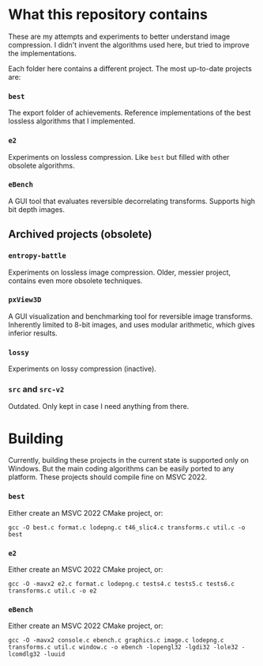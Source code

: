 # What this repository contains

These are my attempts and experiments to better understand image compression.
I didn't invent the algorithms used here, but tried to improve the implementations.

Each folder here contains a different project.
The most up-to-date projects are:

### `best`
The export folder of achievements.
Reference implementations of the best lossless algorithms that I implemented.

### `e2`
Experiments on lossless compression.
Like `best` but filled with other obsolete algorithms.

### `eBench`
A GUI tool that evaluates reversible decorrelating transforms.
Supports high bit depth images.


## Archived projects (obsolete)

### `entropy-battle`
Experiments on lossless image compression. Older, messier project, contains even more obsolete techniques.

### `pxView3D`
A GUI visualization and benchmarking tool for reversible image transforms.
Inherently limited to 8-bit images, and uses modular arithmetic, which gives inferior results.

### `lossy`
Experiments on lossy compression (inactive).

### `src` and `src-v2`
Outdated. Only kept in case I need anything from there.


# Building
Currently, building these projects in the current state is supported only on Windows.
But the main coding algorithms can be easily ported to any platform.
These projects should compile fine on MSVC 2022.

### `best`
Either create an MSVC 2022 CMake project, or:

`gcc -O best.c format.c lodepng.c t46_slic4.c transforms.c util.c -o best`

### `e2`
Either create an MSVC 2022 CMake project, or:

`gcc -O -mavx2 e2.c format.c lodepng.c tests4.c tests5.c tests6.c transforms.c util.c -o e2`

### `eBench`
Either create an MSVC 2022 CMake project, or:

`gcc -O -mavx2 console.c ebench.c graphics.c image.c lodepng.c transforms.c util.c window.c -o ebench -lopengl32 -lgdi32 -lole32 -lcomdlg32 -luuid`
